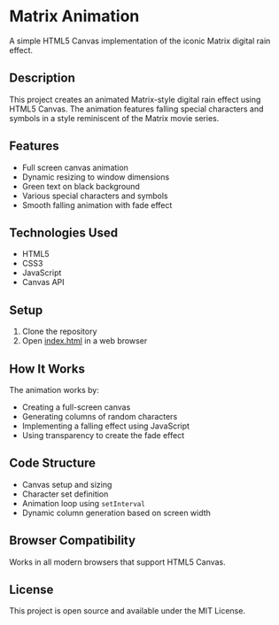 # Matrix Animation

A simple HTML5 Canvas implementation of the iconic Matrix digital rain effect.

## Description

This project creates an animated Matrix-style digital rain effect using HTML5 Canvas. The animation features falling special characters and symbols in a style reminiscent of the Matrix movie series.

## Features

- Full screen canvas animation
- Dynamic resizing to window dimensions
- Green text on black background
- Various special characters and symbols
- Smooth falling animation with fade effect

## Technologies Used

- HTML5
- CSS3
- JavaScript
- Canvas API

## Setup

1. Clone the repository
2. Open [index.html](index.html) in a web browser

## How It Works

The animation works by:
- Creating a full-screen canvas
- Generating columns of random characters
- Implementing a falling effect using JavaScript
- Using transparency to create the fade effect

## Code Structure

- Canvas setup and sizing
- Character set definition
- Animation loop using `setInterval`
- Dynamic column generation based on screen width

## Browser Compatibility

Works in all modern browsers that support HTML5 Canvas.

## License

This project is open source and available under the MIT License.